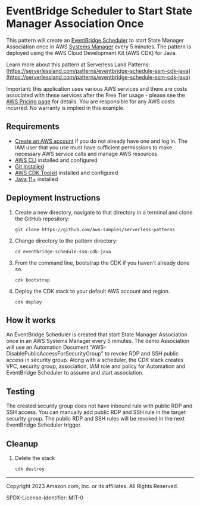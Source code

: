# EventBridge Scheduler to Start State Manager Association Once

This pattern will create an [EventBridge Scheduler](https://docs.aws.amazon.com/scheduler/latest/UserGuide/getting-started.html) to start State Manager Association once in AWS [Systems Manager](https://docs.aws.amazon.com/systems-manager/latest/userguide/getting-started-launch-managed-instance.html) every 5 minutes. The pattern is deployed using the AWS Cloud Development Kit (AWS CDK) for Java. 

Learn more about this pattern at Serverless Land Patterns: [https://serverlessland.com/patterns/eventbridge-schedule-ssm-cdk-java](https://serverlessland.com/patterns/eventbridge-schedule-ssm-cdk-java)

Important: this application uses various AWS services and there are costs associated with these services after the Free Tier usage - please see the [AWS Pricing page](https://aws.amazon.com/pricing/) for details. You are responsible for any AWS costs incurred. No warranty is implied in this example.

## Requirements

* [Create an AWS account](https://portal.aws.amazon.com/gp/aws/developer/registration/index.html) if you do not already have one
  and log in. The IAM user that you use must have sufficient permissions to make necessary AWS service calls and manage AWS
  resources.
* [AWS CLI](https://docs.aws.amazon.com/cli/latest/userguide/install-cliv2.html) installed and configured
* [Git Installed](https://git-scm.com/book/en/v2/Getting-Started-Installing-Git)
* [AWS CDK Toolkit](https://docs.aws.amazon.com/cdk/latest/guide/cli.html) installed and configured
* [Java 11+](https://docs.aws.amazon.com/corretto/latest/corretto-11-ug/downloads-list.html) installed

## Deployment Instructions

1. Create a new directory, navigate to that directory in a terminal and clone the GitHub repository:
    ``` 
    git clone https://github.com/aws-samples/serverless-patterns
    ```
2. Change directory to the pattern directory:
    ```
    cd eventbridge-schedule-ssm-cdk-java
    ```
3. From the command line, bootstrap the CDK if you haven't already done so. 
    ```
    cdk bootstrap 
    ```
4. Deploy the CDK stack to your default AWS account and region.
    ```
    cdk deploy
    ```

## How it works

An EventBridge Scheduler is created that start State Manager Association once in an AWS Systems Manager every 5 minutes. The demo Association will use an Automation Document "AWS-DisablePublicAccessForSecurityGroup" to revoke RDP and SSH public access in security group.  Along with a scheduler, the CDK stack creates VPC, security group, association, IAM role and policy for Automation and EventBridge Scheduler to assume and start association.  

## Testing

The created security group does not have inbound rule with public RDP and SSH access.  You can manually add public RDP and SSH rule in the target security group.  The public RDP and SSH rules will be revoked in the next EventBridge Scheduler trigger.

## Cleanup
 
1. Delete the stack
    ```bash
    cdk destroy
    ```
----
Copyright 2023 Amazon.com, Inc. or its affiliates. All Rights Reserved.

SPDX-License-Identifier: MIT-0
